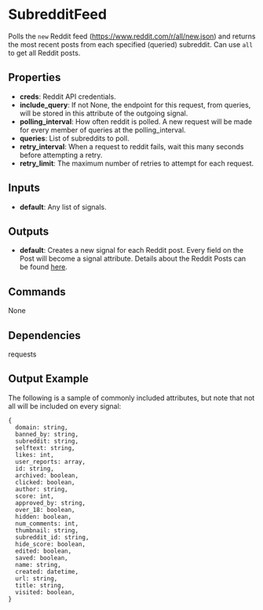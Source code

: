 SubredditFeed
=============
Polls the `new` Reddit feed (https://www.reddit.com/r/all/new.json) and returns the most recent posts from each specified (queried) subreddit.  Can use `all` to get all Reddit posts.

Properties
----------
- **creds**: Reddit API credentials.
- **include_query**: If not None, the endpoint for this request, from queries, will be stored in this attribute of the outgoing signal.
- **polling_interval**: How often reddit is polled. A new request will be made for every member of queries at the polling_interval.
- **queries**: List of subreddits to poll.
- **retry_interval**: When a request to reddit fails, wait this many seconds before attempting a retry.
- **retry_limit**: The maximum number of retries to attempt for each request.

Inputs
------
- **default**: Any list of signals.

Outputs
-------
- **default**: Creates a new signal for each Reddit post. Every field on the Post will become a signal attribute. Details about the Reddit Posts can be found [here](https://github.com/reddit/reddit/wiki/JSON#link-implements-votable--created).

Commands
--------
None

Dependencies
------------
requests

Output Example
--------------
The following is a sample of commonly included attributes, but note that not all will be included on every signal:
```
{
  domain: string,
  banned_by: string,
  subreddit: string,
  selftext: string,
  likes: int,
  user_reports: array,
  id: string,
  archived: boolean,
  clicked: boolean,
  author: string,
  score: int,
  approved_by: string,
  over_18: boolean,
  hidden: boolean,
  num_comments: int,
  thumbnail: string,
  subreddit_id: string,
  hide_score: boolean,
  edited: boolean,
  saved: boolean,
  name: string,
  created: datetime,
  url: string,
  title: string,
  visited: boolean,
}
```

